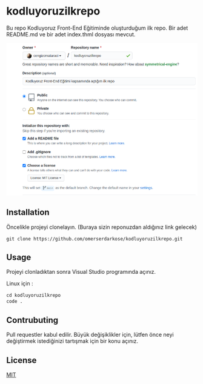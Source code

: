 # kodluyoruzilkrepo
Bu repo Kodluyoruz Front-End Eğitiminde oluşturduğum ilk repo. Bir adet README.md ve bir adet index.thml dosyası mevcut.

![resimGorunmezseAciklama](https://github.com/Kodluyoruz/taskforce/raw/main/git/odev1/figures/github.png)

## Installation
Öncelikle projeyi clonelayın. (Buraya sizin reponuzdan aldığınız link gelecek)
```
git clone https://github.com/omerserdarkose/kodluyoruzilkrepo.git
```
## Usage
Projeyi clonladıktan sonra Visual Studio programında açınız.

Linux için :
```
cd kodluyoruzilkrepo
code .
```
## Contrubuting
Pull requestler kabul edilir. Büyük değişiklikler için, lütfen önce neyi değiştirmek istediğinizi tartışmak için bir konu açınız.

## License
[MIT](https://choosealicense.com/licenses/mit/)